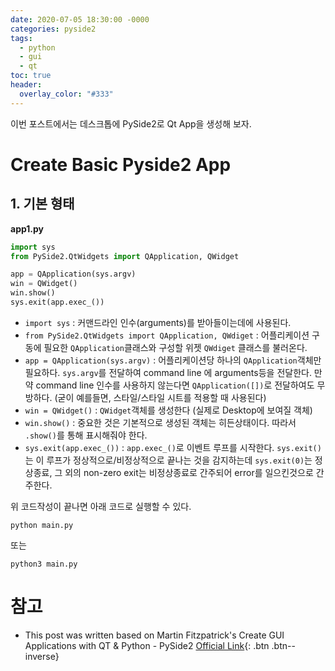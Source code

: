 ```yaml
---
date: 2020-07-05 18:30:00 -0000
categories: pyside2
tags:
  - python
  - gui
  - qt
toc: true
header:
  overlay_color: "#333"
---
```


이번 포스트에서는 데스크톱에 PySide2로 Qt App을 생성해 보자.

# Create Basic Pyside2 App
## 1. 기본 형태
**app1.py**
```python
import sys
from PySide2.QtWidgets import QApplication, QWidget

app = QApplication(sys.argv)
win = QWidget()
win.show()
sys.exit(app.exec_())
```

* `import sys` : 커맨드라인 인수(arguments)를 받아들이는데에 사용된다.
* `from PySide2.QtWidgets import QApplication, QWdiget` : 어플리케이션 구동에 필요한 `QApplication`클래스와 구성할 위젯 `QWdiget` 클래스를 불러온다.
* `app = QApplication(sys.argv)` : 어플리케이션당 하나의 `QApplication`객체만 필요하다. `sys.argv`를 전달하여 command line 에 arguments등을 전달한다. 만약 command line 인수를 사용하지 않는다면 `QApplication([])`로 전달하여도 무방하다. (굳이 예를들면, 스타일/스타일 시트를 적용할 때 사용된다)
* `win = QWidget()` : `QWidget`객체를 생성한다 (실제로 Desktop에 보여질 객체)
* `win.show()` : 중요한 것은 기본적으로 생성된 객체는 히든상태이다. 따라서 `.show()`를 통해 표시해줘야 한다.
* `sys.exit(app.exec_())` : `app.exec_()`로 이벤트 루프를 시작한다. `sys.exit()`는 이 루프가 정상적으로/비정상적으로 끝나는 것을 감지하는데 `sys.exit(0)`는 정상종료, 그 외의 non-zero exit는 비정상종료로 간주되어 error를 일으킨것으로 간주한다.

위 코드작성이 끝나면 아래 코드로 실행할 수 있다.
```
python main.py
```
또는
```
python3 main.py
```

# 참고
* This post was written based on Martin Fitzpatrick's Create GUI Applications with QT & Python - PySide2 [Official Link](www.learnpyqt.com){: .btn .btn--inverse}
